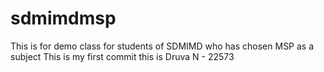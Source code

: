 # sdmimdmsp
This is for demo class for students of SDMIMD who has chosen MSP as a subject
This is my first commit 
this is Druva N - 22573


